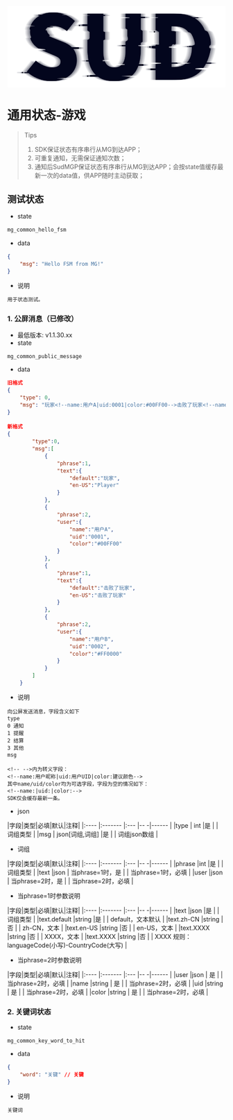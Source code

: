 
#

![SUD](../../Resource/logo.png)

# 通用状态-游戏

> Tips
>
> 1. SDK保证状态有序串行从MG到达APP；
> 2. 可重复通知，无需保证通知次数；
> 3. 通知后SudMGP保证状态有序串行从MG到达APP；会按state值缓存最新一次的data值，供APP随时主动获取；

## 测试状态

- state

```txt
mg_common_hello_fsm
```

- data

```json
{
    "msg": "Hello FSM from MG!"
}
```

- 说明

```txt
用于状态测试。
```

### 1. 公屏消息（已修改）
- 最低版本: v1.1.30.xx
- state

```
mg_common_public_message
```

- data

```json
旧格式
{
	"type": 0,
	"msg": "玩家<!--name:用户A|uid:0001|color:#00FF00-->击败了玩家<!--name:用户B|uid:0002|color:0xFF0000-->！",
}

新格式
{
        "type":0,
        "msg":[
            {
                "phrase":1,
                "text":{
                    "default":"玩家",
                    "en-US":"Player"
                }
            },
            {
                "phrase":2,
                "user":{
                    "name":"用户A",
                    "uid":"0001",
                    "color":"#00FF00"
                }
            },
            {
                "phrase":1,
                "text":{
                    "default":"击败了玩家",
                    "en-US":"击败了玩家"
                }
            },
            {
                "phrase":2,
                "user":{
                    "name":"用户B",
                    "uid":"0002",
                    "color":"#FF0000"
                }
            }
        ]
    }
```

- 说明

```
向公屏发送消息，字段含义如下
type
0 通知
1 提醒
2 结算
3 其他
msg

<!-- -->内为转义字段：
<!--name:用户昵称|uid:用户UID|color:建议颜色-->
其中name/uid/color均为可选字段，字段为空的情况如下：
<!--name:|uid:|color:-->
SDK仅会缓存最新一条。
```

- json

|字段|类型|必填|默认|注释|
|:----    |:-------    |:--- |-- -|------      |
|type | int |是   |    |   词组类型   |
|msg | json[词组,词组] |是   |    |   词组json数组   |

- 词组

|字段|类型|必填|默认|注释|
|:----    |:-------    |:--- |-- -|------      |
|phrase |int |是   |    |   词组类型   |
|text |json | 当phrase=1时，是  |    |   当phrase=1时，必填    |
|user |json | 当phrase=2时，是  |    |   当phrase=2时，必填    |

-  当phrase=1时参数说明

|字段|类型|必填|默认|注释|
|:----    |:-------    |:--- |-- -|------      |
|text |json |是   |    |   词组类型   |
|text.default |string |是   |    |   default，文本默认   |
|text.zh-CN |string |否   |    |   zh-CN，文本    |
|text.en-US |string |否   |    |   en-US，文本    |
|text.XXXX |string |否   |    |   XXXX，文本    |
|text.XXXX |string |否   |    |   XXXX 规则：languageCode(小写)-CountryCode(大写)    |

-  当phrase=2时参数说明

|字段|类型|必填|默认|注释|
|:----    |:-------    |:--- |-- -|------      |
|user |json | 是   |    |   当phrase=2时，必填    |
|name |string | 是    |    |   当phrase=2时，必填   |
|uid |string | 是    |    |   当phrase=2时，必填   |
|color |string | 是    |    |   当phrase=2时，必填   |

### 2. 关键词状态

- state

```
mg_common_key_word_to_hit
```

- data

```json
{
	"word": "关键" // 关键
}
```

- 说明

```txt
关键词
```
